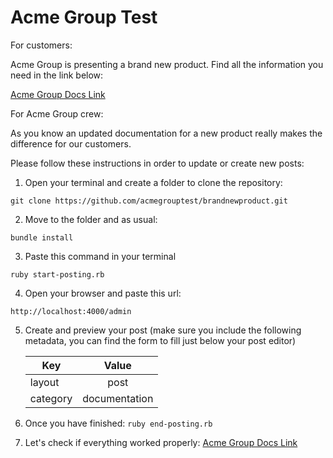 Acme Group Test
===============

For customers:

Acme Group is presenting a brand new product. 
Find all the information you need in the link below:

[Acme Group Docs Link](https://acmegrouptest.github.io/brandnewproduct/)


For Acme Group crew:

As you know an updated documentation for a new product really makes the difference for our customers.

Please follow these instructions in order to update or create new posts:

  1. Open your terminal and create a folder to clone the repository:
  
  ```git clone https://github.com/acmegrouptest/brandnewproduct.git```

  2. Move to the folder and as usual:

  ```bundle install```

  3. Paste this command in your terminal

  ``` ruby start-posting.rb ```

  4. Open your browser and paste this url:

  ```http://localhost:4000/admin```

  5. Create and preview your post 
  (make sure you include the following metadata, 
  you can find the form to fill just below your post editor)

		| Key           | Value         |
		| ------------- |:-------------:|
		| layout        | post          | 
		| category      | documentation | 

  6. Once you have finished: 
  ``` ruby end-posting.rb ```

  7. Let's check if everything worked properly: 
  [Acme Group Docs Link](https://acmegrouptest.github.io/brandnewproduct/)






